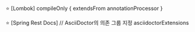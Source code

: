 ⭐ [Lombok]
compileOnly {
extendsFrom annotationProcessor
}

⭐ [Spring Rest Docs] 
// AsciiDoctor의 의존 그룹 지정
asciidoctorExtensions